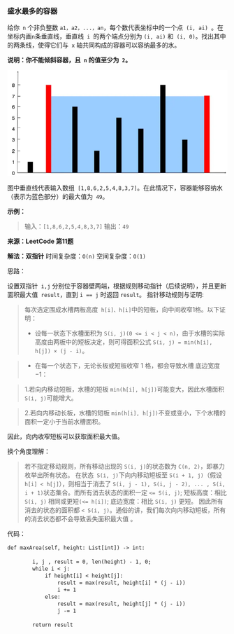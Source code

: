 ### 盛水最多的容器

给你``` n``` 个非负整数 ```a1，a2，...，an```，每个数代表坐标中的一个点``` (i, ai) ```。在坐标内画``` n ```条垂直线，垂直线``` i ```的两个端点分别为 ```(i, ai)``` 和``` (i, 0)```。找出其中的两条线，使得它们与``` x``` 轴共同构成的容器可以容纳最多的水。

**说明：你不能倾斜容器，且``` n``` 的值至少为``` 2```。**

![蓄水池.png](https://github.com/Dreamskyqihang/TechArticles/blob/master/Resources/LeetCode/蓄水池.webp)

图中垂直线代表输入数组``` [1,8,6,2,5,4,8,3,7]```。在此情况下，容器能够容纳水（表示为蓝色部分）的最大值为``` 49```。

**示例：**

> 输入：```[1,8,6,2,5,4,8,3,7]```
输出：```49```

**来源：LeetCode 第11题**

**解法：双指针**
时间复杂度：```O(n)```
空间复杂度：```O(1)```

思路：

设置双指针``` i,j``` 分别位于容器壁两端，根据规则移动指针（后续说明），并且更新面积最大值``` result```，直到 ```i == j``` 时返回 ```result```。
指针移动规则与证明:

> 每次选定围成水槽两板高度``` h[i]、h[i]```中的短板，向中间收窄1格。以下证明：
> * 设每一状态下水槽面积为 ```S(i, j)(0 <= i < j < n)```，由于水槽的实际高度由两板中的短板决定，则可得面积公式 ```S(i, j) = min(h[i], h[j]) × (j - i)```。

> * 在每一个状态下，无论长板或短板收窄 1 格，都会导致水槽 底边宽度 −1：

>  1.若向内移动短板，水槽的短板 ```min(h[i], h[j])```可能变大，因此水槽面积 ```S(i, j)```可能增大。

> 2.若向内移动长板，水槽的短板 ```min(h[i], h[j])```不变或变小，下个水槽的面积一定小于当前水槽面积。

因此，向内收窄短板可以获取面积最大值。

换个角度理解：

> 若不指定移动规则，所有移动出现的 ```S(i, j)```的状态数为 ```C(n, 2)```，即暴力枚举出所有状态。
在状态``` S(i, j)```下向内移动短板至 ```S(i + 1, j)```（假设``` h[i] < h[j]```），则相当于消去了 ```S(i, j - 1), S(i, j - 2), ... , S(i, i + 1)```状态集合。而所有消去状态的面积一定 ```<= S(i, j)```;
短板高度：相比 ```S(i, j)``` 相同或更短```(<= h[i])```;
底边宽度：相比 ```S(i, j)``` 更短。
因此所有消去的状态的面积都 ```< S(i, j)```。通俗的讲，我们每次向内移动短板，所有的消去状态都不会导致丢失面积最大值 。


代码：

```
def maxArea(self, height: List[int]) -> int:
        
        i, j , result = 0, len(height) - 1, 0;
        while i < j:
            if height[i] < height[j]:
                result = max(result, height[i] * (j - i))
                i += 1
            else:
                result = max(result, height[j] * (j - i))
                j -= 1
        
        return result
```
 

